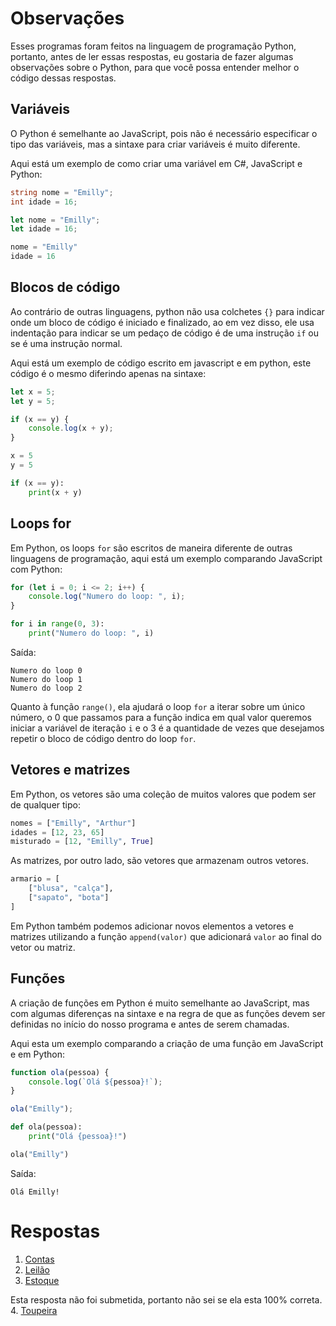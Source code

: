 # Observações

Esses programas foram feitos na linguagem de programação Python, portanto, antes de ler essas
respostas, eu gostaria de fazer algumas observações sobre o Python, para que você possa
entender melhor o código dessas respostas.

## Variáveis

O Python é semelhante ao JavaScript, pois não é necessário especificar o tipo das variáveis,
mas a sintaxe para criar variáveis é muito diferente.

Aqui está um exemplo de como criar uma variável em C#, JavaScript e Python:

```csharp
string nome = "Emilly";
int idade = 16;
```

```javascript
let nome = "Emilly";
let idade = 16;
```

```python
nome = "Emilly"
idade = 16
```

## Blocos de código

Ao contrário de outras linguagens, python não usa colchetes `{}` para indicar onde um bloco de
código é iniciado e finalizado, ao em vez disso, ele usa indentação para indicar se um pedaço
de código é de uma instrução `if` ou se é uma instrução normal.

Aqui está um exemplo de código escrito em javascript e em python, este código é o mesmo
diferindo apenas na sintaxe:

```javascript
let x = 5;
let y = 5;

if (x == y) {
    console.log(x + y);
}
```

```python
x = 5
y = 5

if (x == y):
    print(x + y)
```

## Loops for

Em Python, os loops `for` são escritos de maneira diferente de outras linguagens de programação,
aqui está um exemplo comparando JavaScript com Python:

```javascript
for (let i = 0; i <= 2; i++) {
    console.log("Numero do loop: ", i);
}
```

```python
for i in range(0, 3):
    print("Numero do loop: ", i)
```

Saída:
```shell
Numero do loop 0
Numero do loop 1
Numero do loop 2
```

Quanto à função `range()`, ela ajudará o loop `for` a iterar sobre um único número, o 0 que
passamos para a função indica em qual valor queremos iniciar a variável de iteração `i` e o 3 é
a quantidade de vezes que desejamos repetir o bloco de código dentro do loop `for`.

## Vetores e matrizes

Em Python, os vetores são uma coleção de muitos valores que podem ser de qualquer tipo:

```python
nomes = ["Emilly", "Arthur"]
idades = [12, 23, 65]
misturado = [12, "Emilly", True]
```
As matrizes, por outro lado, são vetores que armazenam outros vetores.

```python
armario = [
    ["blusa", "calça"],
    ["sapato", "bota"]
]
```

Em Python também podemos adicionar novos elementos a vetores e matrizes utilizando a função
`append(valor)` que adicionará `valor` ao final do vetor ou matriz.

## Funções

A criação de funções em Python é muito semelhante ao JavaScript, mas com algumas diferenças na
sintaxe e na regra de que as funções devem ser definidas no início do nosso programa e antes de
serem chamadas.

Aqui esta um exemplo comparando a criação de uma função em JavaScript e em Python:

```javascript
function ola(pessoa) {
    console.log(`Olá ${pessoa}!`);
}

ola("Emilly");
```

```python
def ola(pessoa):
    print("Olá {pessoa}!")

ola("Emilly")
```

Saída:
```shell
Olá Emilly!
```

# Respostas

1. [Contas](./contas.py)
2. [Leilão](./leilao.py)
3. [Estoque](./estoque.py)

Esta resposta não foi submetida, portanto não sei se ela esta 100% correta.
4. [Toupeira](./toupeira.py)
